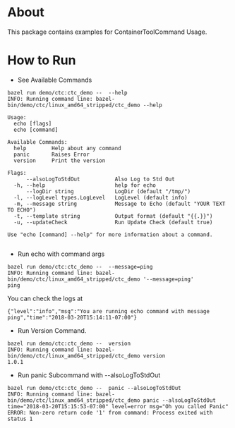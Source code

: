 # About

This package contains examples for ContainerToolCommand Usage.

# How to Run
* See Available Commands
``` shell
bazel run demo/ctc:ctc_demo --  --help
INFO: Running command line: bazel-bin/demo/ctc/linux_amd64_stripped/ctc_demo --help

Usage:
  echo [flags]
  echo [command]

Available Commands:
  help        Help about any command
  panic       Raises Error
  version     Print the version

Flags:
      --alsoLogToStdOut           Also Log to Std Out
  -h, --help                      help for echo
      --logDir string             LogDir (default "/tmp/")
  -l, --logLevel types.LogLevel   LogLevel (default info)
  -m, --message string            Message to Echo (default "YOUR TEXT TO ECHO")
  -t, --template string           Output format (default "{{.}}")
  -u, --updateCheck               Run Update Check (default true)

Use "echo [command] --help" for more information about a command.


```
* Run echo with command args
``` shell
bazel run demo/ctc:ctc_demo --  --message=ping
INFO: Running command line: bazel-bin/demo/ctc/linux_amd64_stripped/ctc_demo '--message=ping'
ping
```

You can check the logs at
``` shell
{"level":"info","msg":"You are running echo command with message ping","time":"2018-03-20T15:14:11-07:00"}
```

* Run Version Command.
```shell
bazel run demo/ctc:ctc_demo --  version
INFO: Running command line: bazel-bin/demo/ctc/linux_amd64_stripped/ctc_demo version
1.0.1
```

* Run panic Subcommand with --alsoLogToStdOut
```shell
bazel run demo/ctc:ctc_demo --  panic --alsoLogToStdOut
INFO: Running command line: bazel-bin/demo/ctc/linux_amd64_stripped/ctc_demo panic --alsoLogToStdOut
time="2018-03-20T15:15:53-07:00" level=error msg="Oh you called Panic"
ERROR: Non-zero return code '1' from command: Process exited with status 1
```



